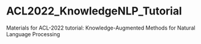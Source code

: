 # ACL2022_KnowledgeNLP_Tutorial
Materials for ACL-2022 tutorial: Knowledge-Augmented Methods for Natural Language Processing
